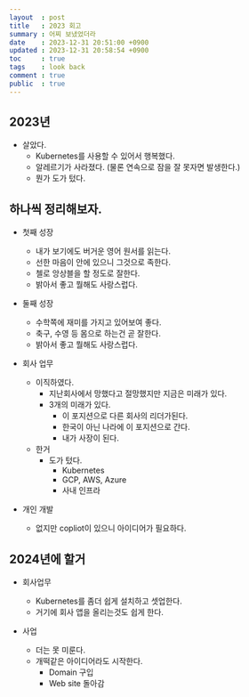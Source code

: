 ```yaml
---
layout  : post
title   : 2023 회고
summary : 어찌 보냈었더라
date    : 2023-12-31 20:51:00 +0900
updated : 2023-12-31 20:58:54 +0900
toc     : true
tags	: look back
comment : true
public  : true
---
```


## 2023년
* 살았다.
  * Kubernetes를 사용할 수 있어서 행복했다.
  * 알레르기가 사라졌다. (물론 연속으로 잠을 잘 못자면 발생한다.)
  * 뭔가 도가 텄다.


## 하나씩 정리해보자.
* 첫째 성장
  * 내가 보기에도 버거운 영어 원서를 읽는다.
  * 선한 마음이 안에 있으니 그것으로 족한다.
  * 첼로 앙상블을 할 정도로 잘한다.
  * 밝아서 좋고 뭘해도 사랑스럽다.

* 둘째 성장
  * 수학쪽에 재미를 가지고 있어보여 좋다.
  * 축구, 수영 등 몸으로 하는건 곧 잘한다.
  * 밝아서 좋고 뭘해도 사랑스럽다.

* 회사 업무
  * 이직하였다.
    * 지난회사에서 망했다고 절망했지만 지금은 미래가 있다.
	* 3개의 미래가 있다.
      * 이 포지션으로 다른 회사의 리더가된다.
      * 한국이 아닌 나라에 이 포지션으로 간다.
      * 내가 사장이 된다.
  * 한거
    * 도가 텄다.
      * Kubernetes
      * GCP, AWS, Azure
      * 사내 인프라

* 개인 개발
  * 없지만 copliot이 있으니 아이디어가 필요하다.

## 2024년에 할거

* 회사업무
  * Kubernetes를 좀더 쉽게 설치하고 셋업한다.
  * 거기에 회사 앱을 올리는것도 쉽게 한다.
  
* 사업
  * 더는 못 미룬다. 
  * 개떡같은 아이디어라도 시작한다.
    * Domain 구입
    * Web site 돌아감
	
<br /> <br /> <br />
